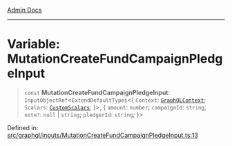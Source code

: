 [Admin Docs](/)

***

# Variable: MutationCreateFundCampaignPledgeInput

> `const` **MutationCreateFundCampaignPledgeInput**: `InputObjectRef`\<`ExtendDefaultTypes`\<\{ `Context`: [`GraphQLContext`](../../../context/type-aliases/GraphQLContext.md); `Scalars`: [`CustomScalars`](../../../scalars/type-aliases/CustomScalars.md); \}\>, \{ `amount`: `number`; `campaignId`: `string`; `note?`: `null` \| `string`; `pledgerId`: `string`; \}\>

Defined in: [src/graphql/inputs/MutationCreateFundCampaignPledgeInput.ts:13](https://github.com/Sourya07/talawa-api/blob/cfbd515d04ffba748b09232a33807f1845dd1878/src/graphql/inputs/MutationCreateFundCampaignPledgeInput.ts#L13)
